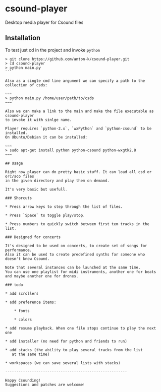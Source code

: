 # csound-player
Desktop media player for Csound files

## Installation

To test just cd in the project and invoke `python`

````
> git clone https://github.com/anton-k/csound-player.git
> cd csound-player
> python main.py
```

Also as a single cmd line argument we can specify a path to the collection of csds:

~~~
> python main.py /home/user/path/to/csds
~~~

Also we can make a link to the main and make the file executable as csound-player
to invoke it with sinlge name.

Player requires `python-2.x`, `wxPython` and `python-csound` to be installed.
On Ubuntu/Debian it can be installed:

~~~
> sudo apt-get install python python-csound python-wxgtk2.8
~~~

## Usage

Right now player can do pretty basic stuff. It can load all csd or orc/sco files
in the given directory and play them on demand.

It's very basic but usefull.

### Shorcuts

* Press arrow keys to step through the list of files.

* Press `Space` to toggle play/stop.

* Press numbers to quickly switch between first ten tracks in the list.

### Designed for concerts

It's designed to be used on concerts, to create set of songs for performance.
Also it can be used to create predefined synths for someone who doesn't know Csound.

Note that several instances can be launched at the same time.
You can use one playlist for midi instruments, another one for beats
and maybe another one for drones.

### todo

* add scrollers

* add preference items:

    * fonts

    * colors

* add resume playback. When one file stops continue to play the next one

* add installer (no need for python and friends to run)

* add stacks (the ability to play several tracks from the list
   at the same time)

* workspaces (we can save several lists with stacks)

-------------------------------------------------------

Happy Csounding!
Suggestions and patches are welcome!



